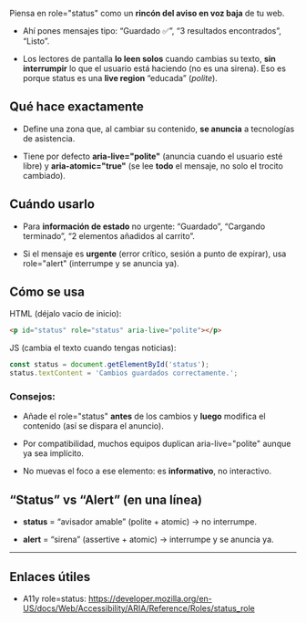 Piensa en role="status" como un **rincón del aviso en voz baja** de tu web.

- Ahí pones mensajes tipo: “Guardado ✅”, “3 resultados encontrados”, “Listo”.
    
- Los lectores de pantalla **lo leen solos** cuando cambias su texto, **sin interrumpir** lo que el usuario está haciendo (no es una sirena). Eso es porque status es una **live region** “educada” (_polite_). 

## **Qué hace exactamente**

- Define una zona que, al cambiar su contenido, **se anuncia** a tecnologías de asistencia.
    
- Tiene por defecto **aria-live="polite"** (anuncia cuando el usuario esté libre) y **aria-atomic="true"** (se lee **todo** el mensaje, no solo el trocito cambiado). 

## **Cuándo usarlo**

- Para **información de estado** no urgente: “Guardado”, “Cargando terminado”, “2 elementos añadidos al carrito”.
    
- Si el mensaje es **urgente** (error crítico, sesión a punto de expirar), usa role="alert" (interrumpe y se anuncia ya). 

## **Cómo se usa**

HTML (déjalo vacío de inicio):

```html
<p id="status" role="status" aria-live="polite"></p>
```

JS (cambia el texto cuando tengas noticias):

```js
const status = document.getElementById('status');
status.textContent = 'Cambios guardados correctamente.';
```

### Consejos:

- Añade el role="status" **antes** de los cambios y **luego** modifica el contenido (así se dispara el anuncio). 
    
- Por compatibilidad, muchos equipos duplican aria-live="polite" aunque ya sea implícito. 
    
- No muevas el foco a ese elemento: es **informativo**, no interactivo.   

## **“Status” vs “Alert” (en una línea)**

- **status** = “avisador amable” (polite + atomic) → no interrumpe.
    
- **alert** = “sirena” (assertive + atomic) → interrumpe y se anuncia ya. 

---
## Enlaces útiles
- A11y role=status: https://developer.mozilla.org/en-US/docs/Web/Accessibility/ARIA/Reference/Roles/status_role
